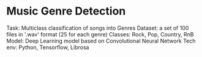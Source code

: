# Music Genre Detection

Task: Multiclass classification of songs into Genres
Dataset: a set of 100 files in '.wav' format (25 for each genre)
Classes: Rock, Pop, Country, RnB
Model: Deep Learning model based on Convolutional Neural Network
Tech env: Python, Tensorflow, Librosa
